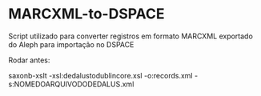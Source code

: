 MARCXML-to-DSPACE
=================

Script utilizado para converter registros em formato MARCXML exportado do Aleph para importação no DSPACE


Rodar antes:

saxonb-xslt -xsl:dedalustodublincore.xsl -o:records.xml -s:NOMEDOARQUIVODODEDALUS.xml

